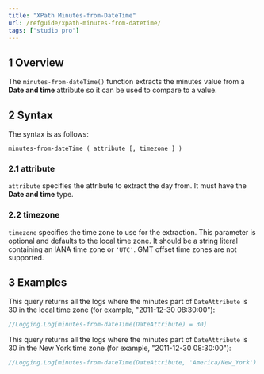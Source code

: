 ```yaml
---
title: "XPath Minutes-from-DateTime"
url: /refguide/xpath-minutes-from-datetime/
tags: ["studio pro"]
---
```


## 1 Overview

The `minutes-from-dateTime()` function extracts the minutes value from a **Date and time** attribute so it can be used to compare to a value.

## 2 Syntax

The syntax is as follows:

```
minutes-from-dateTime ( attribute [, timezone ] )
```

### 2.1 attribute

`attribute` specifies the attribute to extract the day from. It must have the **Date and time** type.

### 2.2 timezone

`timezone` specifies the time zone to use for the extraction.
This parameter is optional and defaults to the local time zone.
It should be a string literal containing an IANA time zone or `'UTC'`.
GMT offset time zones are not supported.

## 3 Examples

This query returns all the logs where the minutes part of `DateAttribute` is 30 in the local time zone (for example, "2011-12-30 08:30:00"):

```java {linenos=false}
//Logging.Log[minutes-from-dateTime(DateAttribute) = 30]
```

This query returns all the logs where the minutes part of `DateAttribute` is 30 in the New York time zone (for example, "2011-12-30 08:30:00"):

```java {linenos=false}
//Logging.Log[minutes-from-dateTime(DateAttribute, 'America/New_York') = 30]
```
